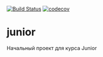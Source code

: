 [![Build Status](https://travis-ci.org/EgorVasilyev/job4j.svg?branch=master)](https://travis-ci.org/EgorVasilyev/job4j)
[![codecov](https://codecov.io/gh/EgorVasilyev/job4j/branch/master/graph/badge.svg)](https://codecov.io/gh/EgorVasilyev/job4j)
# junior
Начальный проект для курса Junior
